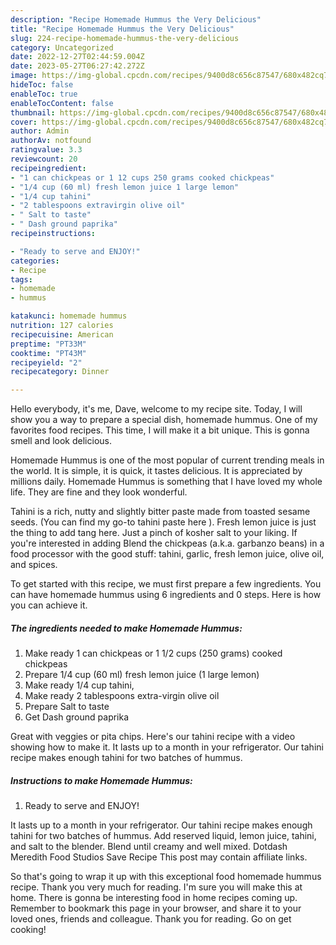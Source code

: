 ```yaml
---
description: "Recipe Homemade Hummus the Very Delicious"
title: "Recipe Homemade Hummus the Very Delicious"
slug: 224-recipe-homemade-hummus-the-very-delicious
category: Uncategorized
date: 2022-12-27T02:44:59.004Z
date: 2023-05-27T06:27:42.272Z
image: https://img-global.cpcdn.com/recipes/9400d8c656c87547/680x482cq70/homemade-hummus-recipe-main-photo.jpg
hideToc: false
enableToc: true
enableTocContent: false
thumbnail: https://img-global.cpcdn.com/recipes/9400d8c656c87547/680x482cq70/homemade-hummus-recipe-main-photo.jpg
cover: https://img-global.cpcdn.com/recipes/9400d8c656c87547/680x482cq70/homemade-hummus-recipe-main-photo.jpg
author: Admin
authorAv: notfound
ratingvalue: 3.3
reviewcount: 20
recipeingredient:
- "1 can chickpeas or 1 12 cups 250 grams cooked chickpeas"
- "1/4 cup (60 ml) fresh lemon juice 1 large lemon"
- "1/4 cup tahini"
- "2 tablespoons extravirgin olive oil"
- " Salt to taste"
- " Dash ground paprika"
recipeinstructions:

- "Ready to serve and ENJOY!"
categories:
- Recipe
tags:
- homemade
- hummus

katakunci: homemade hummus 
nutrition: 127 calories
recipecuisine: American
preptime: "PT33M"
cooktime: "PT43M"
recipeyield: "2"
recipecategory: Dinner

---
```



Hello everybody, it's me, Dave, welcome to my recipe site. Today, I will show you a way to prepare a special dish, homemade hummus. One of my favorites food recipes. This time, I will make it a bit unique. This is gonna smell and look delicious.

Homemade Hummus is one of the most popular of current trending meals in the world. It is simple, it is quick, it tastes delicious. It is appreciated by millions daily. Homemade Hummus is something that I have loved my whole life. They are fine and they look wonderful.

Tahini is a rich, nutty and slightly bitter paste made from toasted sesame seeds. (You can find my go-to tahini paste here ). Fresh lemon juice is just the thing to add tang here. Just a pinch of kosher salt to your liking. If you&#39;re interested in adding Blend the chickpeas (a.k.a. garbanzo beans) in a food processor with the good stuff: tahini, garlic, fresh lemon juice, olive oil, and spices.


To get started with this recipe, we must first prepare a few ingredients. You can have homemade hummus using 6 ingredients and 0 steps. Here is how you can achieve it.

<!--inarticleads1-->

##### The ingredients needed to make Homemade Hummus:

1. Make ready 1 can chickpeas or 1 1/2 cups (250 grams) cooked chickpeas
1. Prepare 1/4 cup (60 ml) fresh lemon juice (1 large lemon)
1. Make ready 1/4 cup tahini,
1. Make ready 2 tablespoons extra-virgin olive oil
1. Prepare  Salt to taste
1. Get  Dash ground paprika


Great with veggies or pita chips. Here&#39;s our tahini recipe with a video showing how to make it. It lasts up to a month in your refrigerator. Our tahini recipe makes enough tahini for two batches of hummus. 

<!--inarticleads2-->

##### Instructions to make Homemade Hummus:


1. Ready to serve and ENJOY!

It lasts up to a month in your refrigerator. Our tahini recipe makes enough tahini for two batches of hummus. Add reserved liquid, lemon juice, tahini, and salt to the blender. Blend until creamy and well mixed. Dotdash Meredith Food Studios Save Recipe This post may contain affiliate links. 

So that's going to wrap it up with this exceptional food homemade hummus recipe. Thank you very much for reading. I'm sure you will make this at home. There is gonna be interesting food in home recipes coming up. Remember to bookmark this page in your browser, and share it to your loved ones, friends and colleague. Thank you for reading. Go on get cooking!
